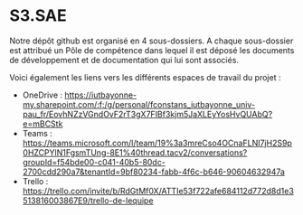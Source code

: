 # S3.SAE
Notre dépôt github est organisé en 4 sous-dossiers. A chaque sous-dossier est attribué un Pôle de compétence dans lequel il est déposé les documents de développement et de documentation qui lui sont associés.

Voici également les liens vers les différents espaces de travail du projet :
  - OneDrive : https://iutbayonne-my.sharepoint.com/:f:/g/personal/fconstans_iutbayonne_univ-pau_fr/EovhNZzVGndOvF2rT3gX7FIBf3kjm5JaXLEyYosHvQUAbQ?e=mBCStk
  - Teams : https://teams.microsoft.com/l/team/19%3a3mreCso4OCnaFLNI7jH2S9p0HZCPYlN1FgsmTUng-8E1%40thread.tacv2/conversations?groupId=f54bde00-c041-40b5-80dc-2700cdd290a7&tenantId=9bf80234-fabb-4f6c-b646-90604632947a
  - Trello :  https://trello.com/invite/b/RdGtMf0X/ATTIe53f722afe684112d772d8d1e3513816003867E9/trello-de-lequipe
